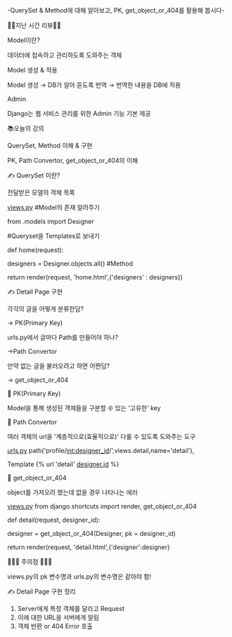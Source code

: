 -QuerySet & Method에 대해 알아보고, PK, get_object_or_404를 활용해 봅시다-

🙋‍♀️지난 시간 리뷰🙋‍♂️

Model이란?

데이터에 접속하고 관리하도록 도와주는 객체

Model 생성 & 적용

Model 생성 → DB가 알아 듣도록 번역 → 번역한 내용을 DB에 적용

Admin

Django는 웹 서비스 관리를 위한 Admin 기능 기본 제공

📚오늘의 강의

QuerySet, Method 이해 & 구현

PK, Path Convertor, get_object_or_404의 이해

✍ QuerySet 이란?

전달받은 모델의 객체 목록

[views.py](http://views.py) #Model의 존재 알려주기

from .models import Designer

#Queryset을 Templates로 보내기

def home(request):

designers = Designer.objects.all() #Method

return render(request, 'home.html',{'designers' : designers})

✍ Detail Page 구현

각각의 글을 어떻게 분류한담?

→ PK(Primary Key)

urls.py에서 글마다 Path를 만들어야 하나?

→Path Convertor

만약 없는 글을 불러오려고 하면 어쩐담?

→ get_object_or_404

📌 PK(Primary Key)

Model을 통해 생성된 객체들을 구분할 수 있는 '고유한' key

📌 Path Convertor

여러 객체의 url을 '계층적으로(효율적으로)' 다룰 수 있도록 도와주는 도구

[urls.py](http://urls.py) path('profile/<int:designer_id>/',views.detail,name='detail'),

Template {% url 'detail' [designer.id](http://designer.id) %}

📌 get_object_or_404

object를 가져오려 했는데 없을 경우 나타나는 에러

[views.py](http://views.py) from django.shortcuts import render, get_object_or_404

def detail(request, designer_id):

designer = get_object_or_404(Designer, pk = designer_id)

return render(request, 'detail.html',{'designer':designer}

🚨🚨🚨 주의점 🚨🚨🚨

views.py의 pk 변수명과 urls.py의 변수명은 같아야 함!

✍ Detail Page 구현 정리

1. Server에게 특정 객체를 달라고 Request
2. 이에 대한 URL을 서버에게 알림
3. 객체 반환 or 404 Error 호출